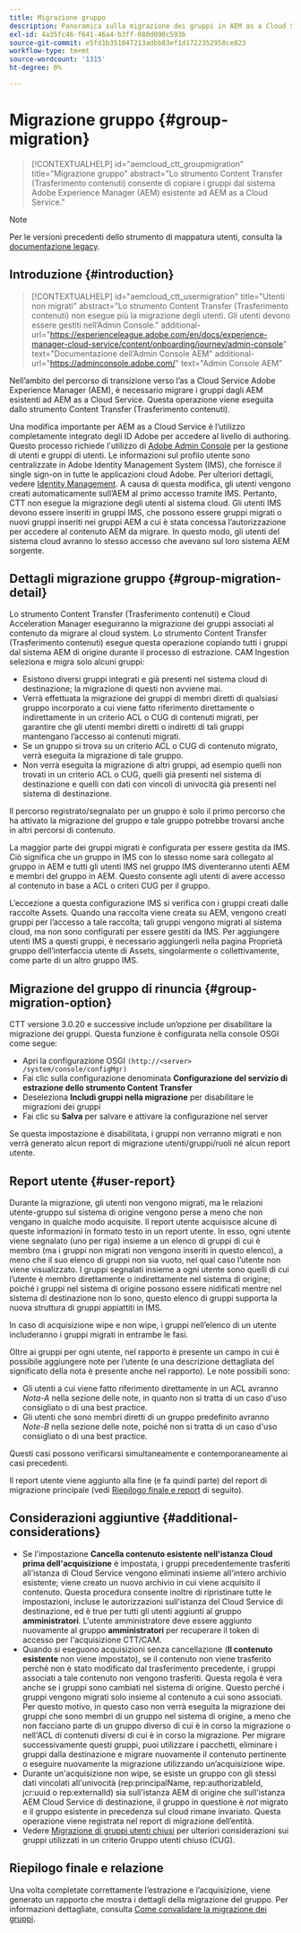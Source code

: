 ```yaml
---
title: Migrazione gruppo
description: Panoramica sulla migrazione dei gruppi in AEM as a Cloud Service.
exl-id: 4a35fc46-f641-46a4-b3ff-080d090c593b
source-git-commit: e5fd1b351047213adbb83ef1d1722352958ce823
workflow-type: tm+mt
source-wordcount: '1315'
ht-degree: 0%

---
```



# Migrazione gruppo {#group-migration}

>[!CONTEXTUALHELP]
>id="aemcloud_ctt_groupmigration"
>title="Migrazione gruppo"
>abstract="Lo strumento Content Transfer (Trasferimento contenuti) consente di copiare i gruppi dal sistema Adobe Experience Manager (AEM) esistente ad AEM as a Cloud Service."

>[!NOTE]
>Per le versioni precedenti dello strumento di mappatura utenti, consulta la [documentazione legacy](/help/journey-migration/content-transfer-tool/user-mapping-tool-legacy/considerations-user-mapping-tool-legacy.md).

## Introduzione {#introduction}

>[!CONTEXTUALHELP]
>id="aemcloud_ctt_usermigration"
>title="Utenti non migrati"
>abstract="Lo strumento Content Transfer (Trasferimento contenuti) non esegue più la migrazione degli utenti. Gli utenti devono essere gestiti nell’Admin Console."
>additional-url="https://experienceleague.adobe.com/en/docs/experience-manager-cloud-service/content/onboarding/journey/admin-console" text="Documentazione dell’Admin Console AEM"
>additional-url="https://adminconsole.adobe.com/" text="Admin Console AEM"
>
Nell’ambito del percorso di transizione verso l’as a Cloud Service Adobe Experience Manager (AEM), è necessario migrare i gruppi dagli AEM esistenti ad AEM as a Cloud Service. Questa operazione viene eseguita dallo strumento Content Transfer (Trasferimento contenuti).

Una modifica importante per AEM as a Cloud Service è l’utilizzo completamente integrato degli ID Adobe per accedere al livello di authoring. Questo processo richiede l&#39;utilizzo di [Adobe Admin Console](https://helpx.adobe.com/it/enterprise/using/admin-console.html) per la gestione di utenti e gruppi di utenti. Le informazioni sul profilo utente sono centralizzate in Adobe Identity Management System (IMS), che fornisce il single sign-on in tutte le applicazioni cloud Adobe. Per ulteriori dettagli, vedere [Identity Management](https://experienceleague.adobe.com/docs/experience-manager-cloud-service/content/overview/what-is-new-and-different.html#identity-management). A causa di questa modifica, gli utenti vengono creati automaticamente sull’AEM al primo accesso tramite IMS.  Pertanto, CTT non esegue la migrazione degli utenti al sistema cloud.  Gli utenti IMS devono essere inseriti in gruppi IMS, che possono essere gruppi migrati o nuovi gruppi inseriti nei gruppi AEM a cui è stata concessa l’autorizzazione per accedere al contenuto AEM da migrare.  In questo modo, gli utenti del sistema cloud avranno lo stesso accesso che avevano sul loro sistema AEM sorgente.

## Dettagli migrazione gruppo {#group-migration-detail}

Lo strumento Content Transfer (Trasferimento contenuti) e Cloud Acceleration Manager eseguiranno la migrazione dei gruppi associati al contenuto da migrare al cloud system. Lo strumento Content Transfer (Trasferimento contenuti) esegue questa operazione copiando tutti i gruppi dal sistema AEM di origine durante il processo di estrazione. CAM Ingestion seleziona e migra solo alcuni gruppi:

* Esistono diversi gruppi integrati e già presenti nel sistema cloud di destinazione; la migrazione di questi non avviene mai.
* Verrà effettuata la migrazione dei gruppi di membri diretti di qualsiasi gruppo incorporato a cui viene fatto riferimento direttamente o indirettamente in un criterio ACL o CUG di contenuti migrati, per garantire che gli utenti membri diretti o indiretti di tali gruppi mantengano l’accesso ai contenuti migrati.
* Se un gruppo si trova su un criterio ACL o CUG di contenuto migrato, verrà eseguita la migrazione di tale gruppo.
* Non verrà eseguita la migrazione di altri gruppi, ad esempio quelli non trovati in un criterio ACL o CUG, quelli già presenti nel sistema di destinazione e quelli con dati con vincoli di univocità già presenti nel sistema di destinazione.

Il percorso registrato/segnalato per un gruppo è solo il primo percorso che ha attivato la migrazione del gruppo e tale gruppo potrebbe trovarsi anche in altri percorsi di contenuto.

La maggior parte dei gruppi migrati è configurata per essere gestita da IMS.  Ciò significa che un gruppo in IMS con lo stesso nome sarà collegato al gruppo in AEM e tutti gli utenti IMS nel gruppo IMS diventeranno utenti AEM e membri del gruppo in AEM.  Questo consente agli utenti di avere accesso al contenuto in base a ACL o criteri CUG per il gruppo.

L’eccezione a questa configurazione IMS si verifica con i gruppi creati dalle raccolte Assets. Quando una raccolta viene creata su AEM, vengono creati gruppi per l’accesso a tale raccolta; tali gruppi vengono migrati al sistema cloud, ma non sono configurati per essere gestiti da IMS.  Per aggiungere utenti IMS a questi gruppi, è necessario aggiungerli nella pagina Proprietà gruppo dell’interfaccia utente di Assets, singolarmente o collettivamente, come parte di un altro gruppo IMS.


## Migrazione del gruppo di rinuncia {#group-migration-option}

CTT versione 3.0.20 e successive include un’opzione per disabilitare la migrazione dei gruppi.  Questa funzione è configurata nella console OSGI come segue:

* Apri la configurazione OSGI `(http://<server> /system/console/configMgr)`
* Fai clic sulla configurazione denominata **Configurazione del servizio di estrazione dello strumento Content Transfer**
* Deseleziona **Includi gruppi nella migrazione** per disabilitare le migrazioni dei gruppi
* Fai clic su **Salva** per salvare e attivare la configurazione nel server

Se questa impostazione è disabilitata, i gruppi non verranno migrati e non verrà generato alcun report di migrazione utenti/gruppi/ruoli né alcun report utente.

## Report utente {#user-report}

Durante la migrazione, gli utenti non vengono migrati, ma le relazioni utente-gruppo sul sistema di origine vengono perse a meno che non vengano in qualche modo acquisite.  Il report utente acquisisce alcune di queste informazioni in formato testo in un report utente. In esso, ogni utente viene segnalato (uno per riga) insieme a un elenco di gruppi di cui è membro (ma i gruppi non migrati non vengono inseriti in questo elenco), a meno che il suo elenco di gruppi non sia vuoto, nel qual caso l’utente non viene visualizzato. I gruppi segnalati insieme a ogni utente sono quelli di cui l’utente è membro direttamente o indirettamente nel sistema di origine; poiché i gruppi nel sistema di origine possono essere nidificati mentre nel sistema di destinazione non lo sono, questo elenco di gruppi supporta la nuova struttura di gruppi appiattiti in IMS.

In caso di acquisizione wipe e non wipe, i gruppi nell’elenco di un utente includeranno i gruppi migrati in entrambe le fasi.

Oltre ai gruppi per ogni utente, nel rapporto è presente un campo in cui è possibile aggiungere note per l’utente (e una descrizione dettagliata del significato della nota è presente anche nel rapporto).  Le note possibili sono:

* Gli utenti a cui viene fatto riferimento direttamente in un ACL avranno *Nota-A* nella sezione delle note, in quanto non si tratta di un caso d&#39;uso consigliato o di una best practice.
* Gli utenti che sono membri diretti di un gruppo predefinito avranno *Note-B* nella sezione delle note, poiché non si tratta di un caso d&#39;uso consigliato o di una best practice.

Questi casi possono verificarsi simultaneamente e contemporaneamente ai casi precedenti.

Il report utente viene aggiunto alla fine (e fa quindi parte) del report di migrazione principale (vedi [Riepilogo finale e report](#final-summary-and-report) di seguito).

## Considerazioni aggiuntive {#additional-considerations}

* Se l&#39;impostazione **Cancella contenuto esistente nell&#39;istanza Cloud prima dell&#39;acquisizione** è impostata, i gruppi precedentemente trasferiti all&#39;istanza di Cloud Service vengono eliminati insieme all&#39;intero archivio esistente; viene creato un nuovo archivio in cui viene acquisito il contenuto. Questa procedura consente inoltre di ripristinare tutte le impostazioni, incluse le autorizzazioni sull&#39;istanza del Cloud Service di destinazione, ed è true per tutti gli utenti aggiunti al gruppo **amministratori**. L&#39;utente amministratore deve essere aggiunto nuovamente al gruppo **amministratori** per recuperare il token di accesso per l&#39;acquisizione CTT/CAM.
* Quando si eseguono acquisizioni senza cancellazione (**Il contenuto esistente** non viene impostato), se il contenuto non viene trasferito perché non è stato modificato dal trasferimento precedente, i gruppi associati a tale contenuto non vengono trasferiti. Questa regola è vera anche se i gruppi sono cambiati nel sistema di origine. Questo perché i gruppi vengono migrati solo insieme al contenuto a cui sono associati. Per questo motivo, in questo caso non verrà eseguita la migrazione dei gruppi che sono membri di un gruppo nel sistema di origine, a meno che non facciano parte di un gruppo diverso di cui è in corso la migrazione o nell&#39;ACL di contenuti diversi di cui è in corso la migrazione. Per migrare successivamente questi gruppi, puoi utilizzare i pacchetti, eliminare i gruppi dalla destinazione e migrare nuovamente il contenuto pertinente o eseguire nuovamente la migrazione utilizzando un’acquisizione wipe.
* Durante un&#39;acquisizione non wipe, se esiste un gruppo con gli stessi dati vincolati all&#39;univocità (rep:principalName, rep:authorizableId, jcr:uuid o rep:externalId) sia sull&#39;istanza AEM di origine che sull&#39;istanza AEM Cloud Service di destinazione, il gruppo in questione è _not_ migrato e il gruppo esistente in precedenza sul cloud rimane invariato. Questa operazione viene registrata nel report di migrazione dell’entità.
* Vedere [Migrazione di gruppi utenti chiusi](/help/journey-migration/content-transfer-tool/using-content-transfer-tool/closed-user-groups-migration.md) per ulteriori considerazioni sui gruppi utilizzati in un criterio Gruppo utenti chiuso (CUG).

## Riepilogo finale e relazione

Una volta completate correttamente l’estrazione e l’acquisizione, viene generato un rapporto che mostra i dettagli della migrazione del gruppo. Per informazioni dettagliate, consulta [Come convalidare la migrazione dei gruppi](/help/journey-migration/content-transfer-tool/using-content-transfer-tool/validating-content-transfers.md#how-to-validate-group-migration).
